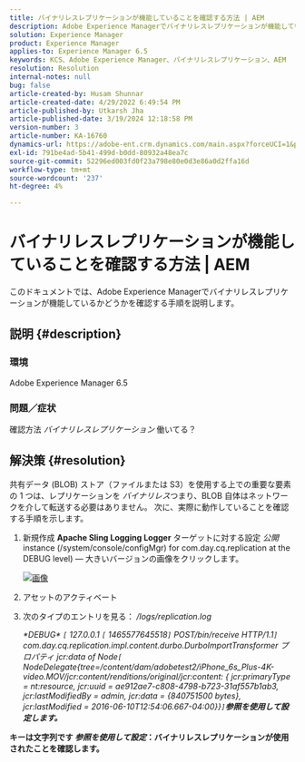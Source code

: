 ```yaml
---
title: バイナリレスレプリケーションが機能していることを確認する方法 | AEM
description: Adobe Experience Managerでバイナリレスレプリケーションが機能しているかどうかを確認する方法を説明します。
solution: Experience Manager
product: Experience Manager
applies-to: Experience Manager 6.5
keywords: KCS、Adobe Experience Manager、バイナリレスレプリケーション、AEM
resolution: Resolution
internal-notes: null
bug: false
article-created-by: Husam Shunnar
article-created-date: 4/29/2022 6:49:54 PM
article-published-by: Utkarsh Jha
article-published-date: 3/19/2024 12:18:58 PM
version-number: 3
article-number: KA-16760
dynamics-url: https://adobe-ent.crm.dynamics.com/main.aspx?forceUCI=1&pagetype=entityrecord&etn=knowledgearticle&id=5df78e22-edc7-ec11-a7b6-0022480a1d64
exl-id: 791be4ad-5b41-499d-b0dd-80932a48ea7c
source-git-commit: 52296ed003fd0f23a798e80e0d3e86a0d2ffa16d
workflow-type: tm+mt
source-wordcount: '237'
ht-degree: 4%

---
```


# バイナリレスレプリケーションが機能していることを確認する方法 | AEM


このドキュメントでは、Adobe Experience Managerでバイナリレスレプリケーションが機能しているかどうかを確認する手順を説明します。

## 説明 {#description}


### <b>環境</b>

Adobe Experience Manager 6.5



### <b>問題／症状</b>

確認方法 *バイナリレスレプリケーション* 働いてる？


## 解決策 {#resolution}


共有データ (BLOB) ストア（ファイルまたは S3）を使用する上での重要な要素の 1 つは、レプリケーションを *バイナリレス*&#x200B;つまり、BLOB 自体はネットワークを介して転送する必要はありません。 次に、実際に動作していることを確認する手順を示します。

1. 新規作成 <b>Apache Sling Logging Logger</b> ターゲットに対する設定 *公開* instance (/system/console/configMgr) for com.day.cq.replication at the DEBUG level) — 大きいバージョンの画像をクリックします。<br>

   [![画像](https://64.media.tumblr.com/7399cc8fc96a1bb17456e9aff2af2999/tumblr_inline_p9j3kgHl8K1r414c2_500.png)](https://href.li/?http://jayan.kandathil.ca/CQ-OPS/aem62/LoggingLogger-Replication.png)
2. アセットのアクティベート


3. 次のタイプのエントリを見る： */logs/replication.log*

   *\*DEBUG\* `[` 127.0.0.1 `[` 1465577645518`]`  POST/bin/receive HTTP/1.1`]`  com.day.cq.replication.impl.content.durbo.DurboImportTransformer プロパティ jcr:data of Node`[` NodeDelegate{tree=/content/dam/adobetest2/iPhone_6s_Plus-4K-video.MOV/jcr:content/renditions/original/jcr:content: { jcr:primaryType = nt:resource, jcr:uuid = ae912ae7-c808-4798-b723-31af557b1ab3, jcr:lastModifiedBy = admin, jcr:data = {840751500 bytes}, jcr:lastModified = 2016-06-10T12:54:06.667-04:00}}`]`<b>参照を使用して設定します。*


キーは文字列です *参照を使用して設定*：バイナリレスレプリケーションが使用されたことを確認します。
